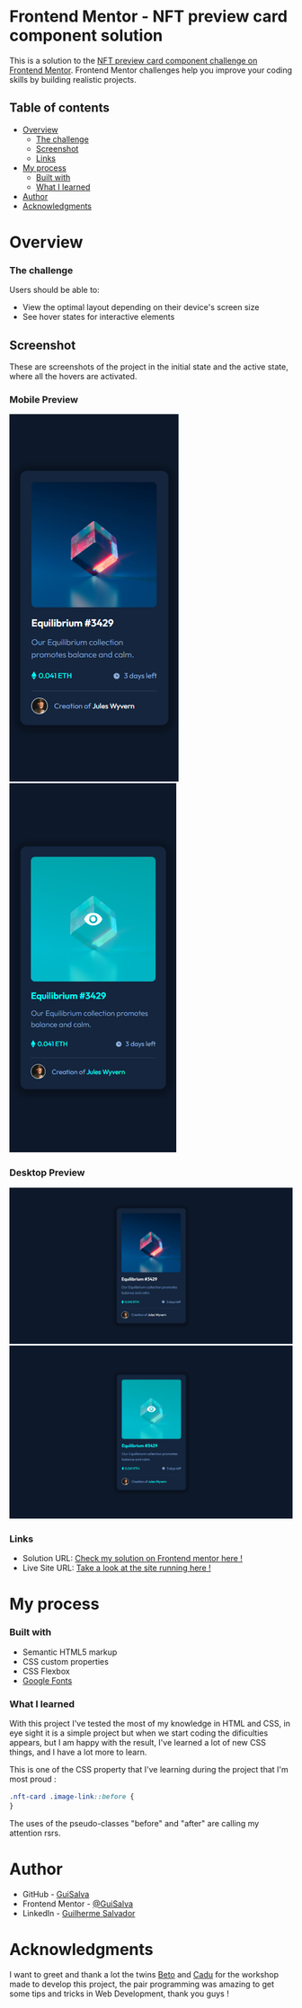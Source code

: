 # Frontend Mentor - NFT preview card component solution

This is a solution to the [NFT preview card component challenge on Frontend Mentor](https://www.frontendmentor.io/challenges/nft-preview-card-component-SbdUL_w0U). Frontend Mentor challenges help you improve your coding skills by building realistic projects. 

## Table of contents

- [Overview](#overview)
  - [The challenge](#the-challenge)
  - [Screenshot](#screenshot)
  - [Links](#links)
- [My process](#my-process)
  - [Built with](#built-with)
  - [What I learned](#what-i-learned)
- [Author](#author)
- [Acknowledgments](#acknowledgments)

# Overview

### The challenge

Users should be able to:

- View the optimal layout depending on their device's screen size
- See hover states for interactive elements

## Screenshot

These are screenshots of the project in the initial state and the active state, where all the hovers are activated.

### Mobile Preview
![](./screenshots/mobile-preview.png)
![](./screenshots/mobile-preview-hover.png)

### Desktop Preview
![](./screenshots/desktop-preview.png)
![](./screenshots/desktop-preview-hover.png)



### Links
- Solution URL: [Check my solution on Frontend mentor here !](https://www.frontendmentor.io/solutions/nft-card-preview-using-css-flexbox-Y9Ynho9lI8)
- Live Site URL: [Take a look at the site running here !](https://guisalva.github.io/frontendMentor-nft-card/)

# My process

### Built with

- Semantic HTML5 markup
- CSS custom properties
- CSS Flexbox
- [Google Fonts](https://fonts.google.com/)

### What I learned

With this project I've tested the most of my knowledge in HTML and CSS, in eye sight it is a simple project but when we start coding the dificulties appears, but I am happy with the result, I've learned a lot of new CSS things, and I have a lot more to learn.

This is one of the CSS property that I've learning during the project that I'm most proud :
```css
.nft-card .image-link::before {
}
```
The uses of the pseudo-classes "before" and "after" are calling my attention rsrs.

# Author

- GitHub - [GuiSalva](https://github.com/GuiSalva)
- Frontend Mentor - [@GuiSalva](https://www.frontendmentor.io/profile/GuiSalva)
- LinkedIn - [Guilherme Salvador](https://www.linkedin.com/in/oguilherme-salvador)

# Acknowledgments

I want to greet and thank a lot the twins [Beto](https://github.com/roberto-hofstetter) and [Cadu](https://github.com/cadudias) for the workshop made to develop this project, the pair programming was amazing to get some tips and tricks in Web Development, thank you guys !

